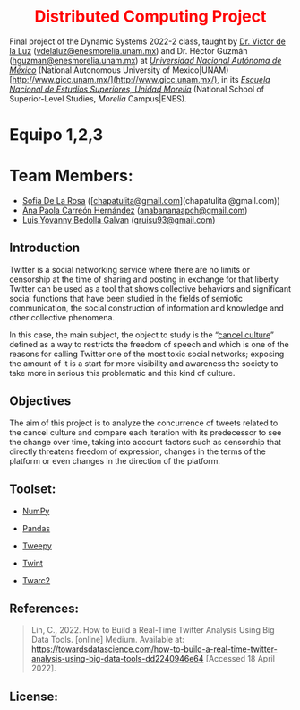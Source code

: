 <h1 align="center" style="color:red;"> Distributed Computing Project</h1>

Final project of the Dynamic Systems 2022-2 class, taught by [Dr. Victor de la Luz](https://github.com/itztli) ([vdelaluz@enesmorelia.unam.mx](vdelaluz@enesmorelia.unam.mx)) and Dr. Héctor Guzmán ([hguzman@enesmorelia.unam.mx](hguzman@enesmorelia.unam.mx)) at *[Universidad Nacional Autónoma de México](https://www.unam.mx/)* (National Autonomous University of Mexico|UNAM) [http://www.gicc.unam.mx/](http://www.gicc.unam.mx/), in its *[Escuela Nacional de Estudios Superiores, Unidad Morelia](https://www.enesmorelia.unam.mx/)* (National School of Superior-Level Studies, *Morelia* Campus|ENES).

# Equipo 1,2,3

# Team Members:
- [Sofia De La Rosa](https://github.com/SofiaDeLaRosa) ([chapatulita@gmail.com](chapatulita @gmail.com))
- [Ana Paola Carreón Hernández](https://github.com/Mordran) ([anabananaapch@gmail.com](anabananaapch@gmail.com))
- [Luis Yovanny Bedolla Galvan](https://github.com/GalvanLuis) ([gruisu93@gmail.com](gruisu93@gmail.com))


## Introduction
Twitter is a social networking service where there are no limits or censorship at the time of sharing and posting in exchange for that liberty Twitter can be used as a tool that shows collective behaviors and significant social functions that have been studied in the fields of semiotic communication, the social construction of information and knowledge and other collective phenomena.

In this case, the main subject, the object to study is the “[cancel culture](https://en.wikipedia.org/wiki/Cancel_culture)” defined as a way to restricts the freedom of speech and which is one of the reasons for calling Twitter one of the most toxic social networks; exposing the amount of it is a start for more visibility and awareness the society to take more in serious this problematic and this kind of culture.

## Objectives
The aim of this project is to analyze the concurrence of tweets related to the cancel culture and compare each iteration with its predecessor to see the change over time, taking into account factors such as censorship that directly threatens freedom of expression, changes in the terms of the platform or even changes in the direction of the platform. 


## Toolset:

- [NumPy](https://numpy.org/)

- [Pandas](https://pandas.pydata.org/)

- [Tweepy](https://github.com/tweepy/tweepy)

- [Twint](https://github.com/twintproject/twint)

- [Twarc2](https://twarc-project.readthedocs.io/en/latest/twarc2_en_us/)



## References:

>Lin, C., 2022. How to Build a Real-Time Twitter Analysis Using Big Data Tools. [online] Medium. Available at: <https://towardsdatascience.com/how-to-build-a-real-time-twitter-analysis-using-big-data-tools-dd2240946e64> [Accessed 18 April 2022].



## License:

>
